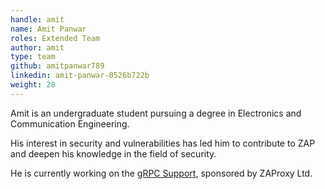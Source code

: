 ```yaml
---
handle: amit
name: Amit Panwar
roles: Extended Team
author: amit
type: team
github: amitpanwar789
linkedin: amit-panwar-0526b722b
weight: 28
---
```

Amit is an undergraduate student pursuing a degree in Electronics and Communication Engineering. 

His interest in security and vulnerabilities has led him to contribute to ZAP and deepen his knowledge in the field of security.

He is currently working on the [gRPC Support](https://github.com/zaproxy/zaproxy/issues/7695), sponsored by ZAProxy Ltd.
